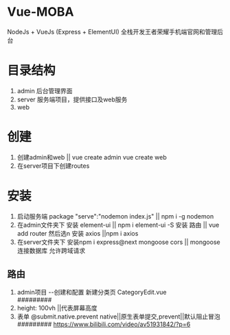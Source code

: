 # Vue-MOBA
NodeJs + VueJs (Express + ElementUI) 全栈开发王者荣耀手机端官网和管理后台

# 目录结构
1. admin  后台管理界面
2. server 服务端项目，提供接口及web服务
3. web

# 创建 
1. 创建admin和web || vue create admin vue create web
2. 在server项目下创建routes 

# 安装
1. 启动服务端 package "serve":"nodemon index.js" || npm i -g nodemon
2. 在admin文件夹下 
   安装 element-ui || npm i element-ui -S
   安装 路由 || vue add router 然后选n
   安装 axios ||npm i axios
3. 在server文件夹下
   安装npm i express@next mongoose cors   || mongoose 连接数据库 允许跨域请求

## 路由
1. admin项目
--创建和配置 新建分类页 CategoryEdit.vue  
#########
1. height: 100vh ||代表屏幕高度
2. 表单 @submit.native.prevent native||原生表单提交,prevent||默认阻止冒泡
#########
https://www.bilibili.com/video/av51931842/?p=6